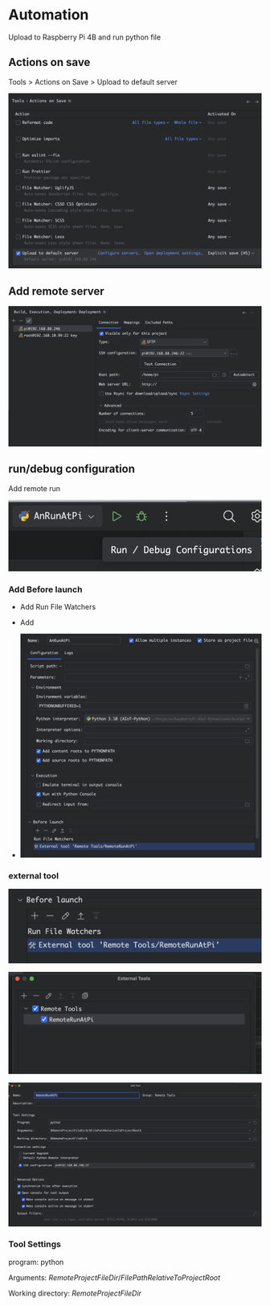 # Automation

Upload to Raspberry Pi 4B and run python file

## Actions on save

Tools > Actions on Save > Upload to default server

![0_actions_on_save.png](images/0_actions_on_save.png "0_actions_on_save.png")

## Add remote server

![1_deployment.png](images/1_deployment.png "1_deployment.png")

## run/debug configuration

Add remote run

![2_run_debug.png](images/2_run_debug.png "2_run_debug.png")

### Add **Before launch**

- Add Run File Watchers
- Add 

- ![3_run_configuration.png](images/3_run_configuration.png "3_run_configuration.png")

### external tool

![4_external_tool.png](images/4_external_tool.png "4_external_tool.png")

![5_external_tool_list.png](images/5_external_tool_list.png "5_external_tool_list.png")

![6_external_tool_runatraspberrypi.png](images/6_external_tool_runatraspberrypi.png "6_external_tool_runatraspberrypi.png")

### Tool Settings

program: python

Arguments: $RemoteProjectFileDir$/$FilePathRelativeToProjectRoot$

Working directory: $RemoteProjectFileDir$
